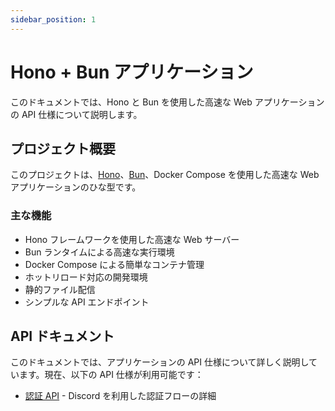```yaml
---
sidebar_position: 1
---
```


# Hono + Bun アプリケーション

このドキュメントでは、Hono と Bun を使用した高速な Web アプリケーションの API 仕様について説明します。

## プロジェクト概要

このプロジェクトは、[Hono](https://honojs.dev/)、[Bun](https://bun.sh/)、Docker Compose を使用した高速な Web アプリケーションのひな型です。

### 主な機能

- Hono フレームワークを使用した高速な Web サーバー
- Bun ランタイムによる高速な実行環境
- Docker Compose による簡単なコンテナ管理
- ホットリロード対応の開発環境
- 静的ファイル配信
- シンプルな API エンドポイント

## API ドキュメント

このドキュメントでは、アプリケーションの API 仕様について詳しく説明しています。現在、以下の API 仕様が利用可能です：

- [認証 API](./api/auth.md) - Discord を利用した認証フローの詳細
